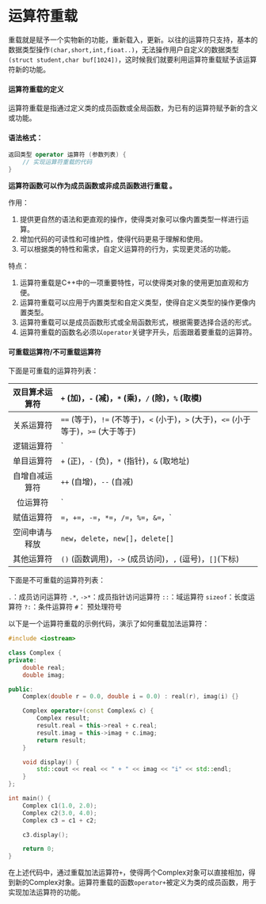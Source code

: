 # 运算符重载
重载就是赋予一个实物新的功能，重新载入，更新。以往的运算符只支持，基本的数据类型操作`(char,short,int,fioat..)`，无法操作用户自定义的数据类型`(struct student,char buf[1024])`，这时候我们就要利用运算符重载赋予该运算符新的功能。
#### 运算符重载的定义
运算符重载是指通过定义类的成员函数或全局函数，为已有的运算符赋予新的含义或功能。

#### 语法格式：
```cpp
返回类型 operator 运算符 (参数列表) {
    // 实现运算符重载的代码
}
```
**运算符函数可以作为成员函数或非成员函数进行重载 。**

作用：
1. 提供更自然的语法和更直观的操作，使得类对象可以像内置类型一样进行运算。
2. 增加代码的可读性和可维护性，使得代码更易于理解和使用。
3. 可以根据类的特性和需求，自定义运算符的行为，实现更灵活的功能。

特点：
1. 运算符重载是C++中的一项重要特性，可以使得类对象的使用更加直观和方便。
2. 运算符重载可以应用于内置类型和自定义类型，使得自定义类型的操作更像内置类型。
3. 运算符重载可以是成员函数形式或全局函数形式，根据需要选择合适的形式。
4. 运算符重载的函数名必须以`operator`关键字开头，后面跟着要重载的运算符。

#### 可重载运算符/不可重载运算符
下面是可重载的运算符列表：

| 双目算术运算符 | `+` (加)，`-` (减)，`*` (乘)，`/` (除)，`%` (取模) |
| :------------: | :------------------------ |
| 关系运算符   | `==` (等于)，`!=` (不等于)，`<` (小于)，`>` (大于)，`<=` (小于等于)，`>=` (大于等于) |
| 逻辑运算符   | `||` (逻辑或)，`&&` (逻辑与)，`!` (逻辑非) |
| 单目运算符   | `+` (正)，`-` (负)，`*` (指针)，`&` (取地址) |
| 自增自减运算符 | `++` (自增)，`--` (自减) |
| 位运算符     | `|` (按位或)，`&` (按位与)，`~` (按位取反)，`^` (按位异或), `<<` (左移), `>>` (右移) |
| 赋值运算符   | `=`，`+=`，`-=`，`*=`，`/=`，`%=`，`&=`，`|=`，`^=`，`<<=`，`>>=` |
| 空间申请与释放 | `new`，`delete`，`new[]`，`delete[]` |
| 其他运算符   | `()` (函数调用)，`->` (成员访问)，`,` (逗号)，`[]`(下标) |

下面是不可重载的运算符列表：

`.`：成员访问运算符
`.*`, `->*`：成员指针访问运算符
`::`：域运算符
`sizeof`：长度运算符
`?:`：条件运算符
`#`： 预处理符号


以下是一个运算符重载的示例代码，演示了如何重载加法运算符：

```cpp
#include <iostream>

class Complex {
private:
    double real;
    double imag;

public:
    Complex(double r = 0.0, double i = 0.0) : real(r), imag(i) {}

    Complex operator+(const Complex& c) {
        Complex result;
        result.real = this->real + c.real;
        result.imag = this->imag + c.imag;
        return result;
    }

    void display() {
        std::cout << real << " + " << imag << "i" << std::endl;
    }
};

int main() {
    Complex c1(1.0, 2.0);
    Complex c2(3.0, 4.0);
    Complex c3 = c1 + c2;

    c3.display();

    return 0;
}
```

在上述代码中，通过重载加法运算符`+`，使得两个Complex对象可以直接相加，得到新的Complex对象。运算符重载的函数`operator+`被定义为类的成员函数，用于实现加法运算符的功能。



